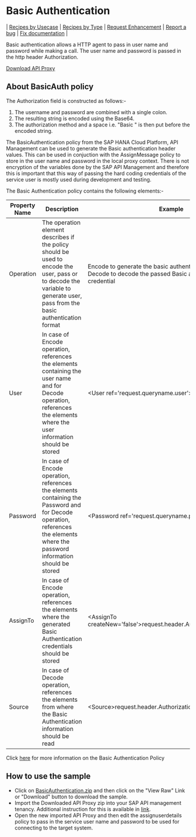 # Basic Authentication

\| [Recipes by Usecase](../../../api-recipes-by-usecase.md) \| [Recipes by Type](../../../api-recipes-by-type.md) \| [Request Enhancement](https://github.com/SAP-samples/apibusinesshub-api-recipes/issues/new?assignees=&labels=Recipe%20Fix,enhancement&template=recipe-request.md&title=Improve%20basic-authentication-api-proxy ) \| [Report a bug](https://github.com/SAP-samples/apibusinesshub-api-recipes/issues/new?assignees=&labels=Recipe%20Fix,bug&template=bug_report.md&title=Issue%20with%20basic-authentication-api-proxy ) \| [Fix documentation](https://github.com/SAP-samples/apibusinesshub-api-recipes/issues/new?assignees=&labels=Recipe%20Fix,documentation&template=bug_report.md&title=Docu%20fix%20basic-authentication-api-proxy ) \|

Basic authentication allows a HTTP agent to pass in user name and password while making a call. The user name and password is passed in the http header Authorization.

[Download API Proxy](BasicAuthentication.zip)

## About BasicAuth policy
The Authorization field is constructed as follows:-

1. The username and password are combined with a single colon.
2. The resulting string is encoded using the Base64.
3. The authorization method and a space i.e. "Basic " is then put before the encoded string.

The BasicAuthentication policy from the SAP HANA Cloud Platform, API Management can be used to generate the Basic authentication header values. This can be used in conjuction with the AssignMessage policy
to store in the user name and password in the local proxy context. There is not encryption of the variables done by the SAP API Management
and therefore this is important that this way of passing the hard coding credentials of the service user is mostly used during development
and testing.

The Basic Authentication policy contains the following elements:-

| Property Name        | Description           | Example  |
| ------------- |-------------| -----|
| Operation     | The operation element describes if the policy should be used to encode the user, pass or to decode the variable to generate user, pass from the basic authentication format | Encode to generate the basic authentication credential and Decode to decode the passed Basic authentication credential |
| User     | In case of Encode operation, references the elements containing the user name and for Decode operation, references the elements where the user information should be stored  | &lt;User ref='request.queryname.user'&gt; |
| Password     | In case of Encode operation, references the elements containing the Password and for Decode operation, references the elements where the password information should be stored  | &lt;Password ref='request.queryname.pass'&gt; |
| AssignTo     | In case of Encode operation, references the elements where the generated Basic Authentication credentials should be stored  | &lt;AssignTo createNew='false'&gt;request.header.Authorization&lt;AssignTo&gt; |
| Source     | In case of Decode operation, references the elements from where the Basic Authentication information should be read  | &lt;Source&gt;request.header.Authorization&lt;Source&gt; |

Click [here](https://help.hana.ondemand.com/apim_od/frameset.htm?693c0d1720644d57918ed77acc6a95ef.html) for more information on the Basic Authentication Policy

## How to use the sample

* Click on [BasicAuthentication.zip](./BasicAuthentication.zip) and then click on the "View Raw" Link or "Download" button to download the sample.
* Import the Downloaded API Proxy zip into your SAP API management tenancy. Additional instruction for this is available in [link](https://help.hana.ondemand.com/apim_od/frameset.htm?9342a932441e45cd9636eb0a01a89958.html).
* Open the new imported API Proxy and then edit the assignuserdetails policy to pass in the service user name and password to be used for connecting to the target system.
